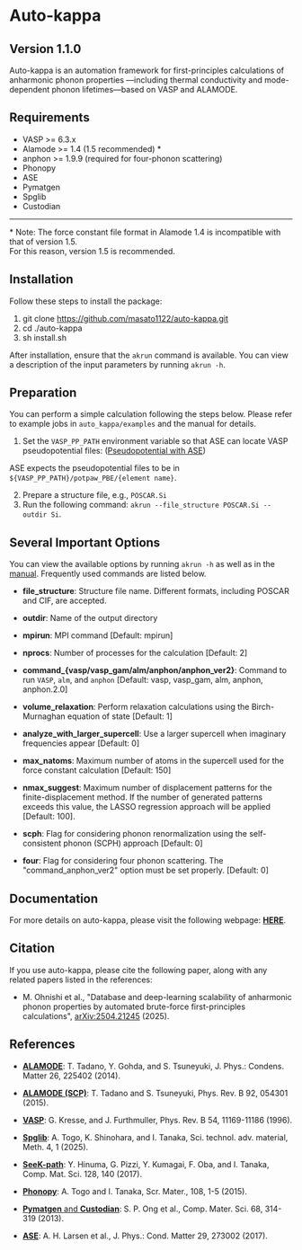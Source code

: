 Auto-kappa
============

Version 1.1.0
---------------

Auto-kappa is an automation framework for first-principles calculations of anharmonic phonon properties
—including thermal conductivity and mode-dependent phonon lifetimes—based on VASP and ALAMODE.

Requirements
-------------

* VASP >= 6.3.x
* Alamode >= 1.4 (1.5 recommended) *
* anphon >= 1.9.9 (required for four-phonon scattering)
* Phonopy
* ASE
* Pymatgen
* Spglib
* Custodian

---

\* Note: The force constant file format in Alamode 1.4 is incompatible with that of version 1.5.  
 For this reason, version 1.5 is recommended.

Installation
-------------

Follow these steps to install the package:

1. git clone https://github.com/masato1122/auto-kappa.git
2. cd ./auto-kappa
3. sh install.sh

After installation, ensure that the ``akrun`` command is available.
You can view a description of the input parameters by running ``akrun -h``.

Preparation
--------------

You can perform a simple calculation following the steps below. 
Please refer to example jobs in ``auto_kappa/examples`` and the manual for details.

1. Set the ``VASP_PP_PATH`` environment variable so that ASE can locate VASP pseudopotential files:
([Pseudopotential with ASE](https://wiki.fysik.dtu.dk/ase/ase/calculators/vasp.html#pseudopotentials))

ASE expects the pseudopotential files to be in ``${VASP_PP_PATH}/potpaw_PBE/{element name}``.

2. Prepare a structure file, e.g., ``POSCAR.Si``
3. Run the following command: ``akrun --file_structure POSCAR.Si --outdir Si``.

Several Important Options
---------------------------

You can view the available options by running ``akrun -h`` 
as well as in the [manual](https://masato1122.github.io/auto-kappa/params_ak.html).
Frequently used commands are listed below.

- **file_structure**: Structure file name. Different formats, including POSCAR and CIF, are accepted.

- **outdir**: Name of the output directory

- **mpirun**: MPI command [Default: mpirun]

- **nprocs**: Number of processes for the calculation [Default: 2]

- **command\_{vasp/vasp\_gam/alm/anphon/anphon_ver2}**: Command to run ``VASP``, ``alm``, and ``anphon`` [Default: vasp, vasp_gam, alm, anphon, anphon.2.0]

- **volume\_relaxation**: Perform relaxation calculations using the Birch-Murnaghan equation of state [Default: 1]

- **analyze\_with\_larger\_supercell**: Use a larger supercell when imaginary frequencies appear [Default: 0]

- **max\_natoms**: Maximum number of atoms in the supercell used for the force constant calculation [Default: 150]

- **nmax\_suggest**: Maximum number of displacement patterns for the finite-displacement method. If the number of generated patterns exceeds this value, the LASSO regression approach will be applied [Default: 100].

- **scph**: Flag for considering phonon renormalization using the self-consistent phonon (SCPH) approach [Default: 0]

- **four**: Flag for considering four phonon scattering. The "command_anphon_ver2" option must be set properly. [Default: 0]

<!-- - **material_dimension**: Dimension of the material (2 or 3) [Default: 3] -->

Documentation
-------------

For more details on auto-kappa, please visit the following webpage: [**HERE**](https://masato1122.github.io/auto-kappa).


Citation
---------

If you use auto-kappa, please cite the following paper, along with any related papers listed in the references:

- M. Ohnishi et al., "Database and deep-learning scalability of anharmonic phonon properties by automated brute-force first-principles calculations", 
[arXiv:2504.21245](https://arxiv.org/abs/2504.21245) (2025).

References
-----------

- [**ALAMODE**](https://alamode.readthedocs.io/en/latest): 
T. Tadano, Y. Gohda, and S. Tsuneyuki, J. Phys.: Condens. Matter 26, 225402 (2014).

- [**ALAMODE (SCP)**](https://alamode.readthedocs.io/en/latest/anphondir/formalism_anphon.html#self-consistent-phonon-scph-calculation): T. Tadano and S. Tsuneyuki, Phys. Rev. B 92, 054301 (2015).

- [**VASP**](https://www.vasp.at/wiki/The_VASP_Manual): 
G. Kresse, and J. Furthmuller, Phys. Rev. B 54, 11169-11186 (1996).

- [**Spglib**](https://spglib.readthedocs.io/en/stable/): A. Togo, K. Shinohara, and I. Tanaka, Sci. technol. adv. material, Meth. 4, 1 (2025).

- [**SeeK-path**](https://seekpath.readthedocs.io/en/latest/index.html): Y. Hinuma, G. Pizzi, Y. Kumagai, F. Oba, and I. Tanaka, Comp. Mat. Sci. 128, 140 (2017).

- [**Phonopy**](https://phonopy.github.io/phonopy/): A. Togo and I. Tanaka, Scr. Mater., 108, 1-5 (2015).

- [**Pymatgen** and **Custodian**](https://pymatgen.org/): S. P. Ong et al., Comp. Mater. Sci. 68, 314-319 (2013).

- [**ASE**](https://ase-lib.org/): A. H. Larsen et al., J. Phys.: Cond. Matter 29, 273002 (2017).

<!-- To Do
------

- Iterative calculation

- Cell size for 2D systems: fix cell size for VASP calculations -->

